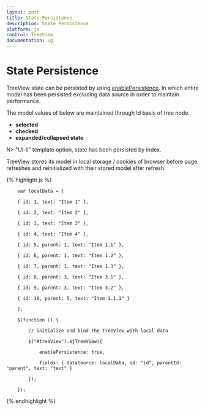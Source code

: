 ```yaml
---
layout: post
title: State-Persistence
description: State Persistence
platform: js
control: TreeView
documentation: ug
---
```


# State Persistence

TreeView state can be persisted by using [enablePersistence](http://help.syncfusion.com/api/js/ejtreeview#members:enablepersistence). In which entire modal has been persisted excluding data source in order to maintain performance. 

The model values of below are maintained through Id basis of tree node.

* **selected**
* **checked**
* **expanded/collapsed state**

N>  "Ul-li" template option, state has been persisted by index.

TreeView stores its model in local storage / cookies of browser before page refreshes and reinitialized with their stored model after refresh.

{% highlight js %}

        var localData = [

        { id: 1, text: "Item 1" },

        { id: 2, text: "Item 2" },

        { id: 3, text: "Item 3" },

        { id: 4, text: "Item 4" },

        { id: 5, parent: 1, text: "Item 1.1" },

        { id: 6, parent: 1, text: "Item 1.2" },

        { id: 7, parent: 1, text: "Item 1.3" },

        { id: 8, parent: 3, text: "Item 3.1" },

        { id: 9, parent: 3, text: "Item 3.2" },

        { id: 10, parent: 5, text: "Item 1.1.1" }

        ];

        $(function () {

            // initialize and bind the TreeView with local data

            $("#treeView").ejTreeView({

                enablePersistence: true,

                fields: { dataSource: localData, id: "id", parentId: "parent", text: "text" }

            });

        });

{% endhighlight %}

